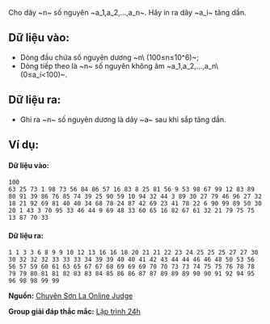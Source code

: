 Cho dãy ~n~ số nguyên ~a_1,a_2,…,a_n~. Hãy in ra dãy ~a_i~ tăng dần.

## Dữ liệu vào:
- Dòng đầu chứa số nguyên dương ~n\ (100≤n≤10^6)~;
- Dòng tiếp theo là ~n~ số nguyên không âm ~a_1,a_2,…,a_n\ (0≤a_i<100)~.

## Dữ liệu ra:
- Ghi ra ~n~ số nguyên dương là dãy ~a~ sau khi sắp tăng dần.

## Ví dụ:
#### Dữ liệu vào:
```
100
63 25 73 1 98 73 56 84 86 57 16 83 8 25 81 56 9 53 98 67 99 12 83 89 80 91 39 86 76 85 74 39 25 90 59 10 94 32 44 3 89 30 27 79 46 96 27 32 18 21 92 69 81 40 40 34 68 78 24 87 42 69 23 41 78 22 6 90 99 89 50 30 20 1 43 3 70 95 33 46 44 9 69 48 33 60 65 16 82 67 61 32 21 79 75 75 13 87 70 33
```

#### Dữ liệu ra:
```
1 1 3 3 6 8 9 9 10 12 13 16 16 18 20 21 21 22 23 24 25 25 25 27 27 30 30 32 32 32 33 33 33 34 39 39 40 40 41 42 43 44 44 46 46 48 50 53 56 56 57 59 60 61 63 65 67 67 68 69 69 69 70 70 73 73 74 75 75 76 78 78 79 79 80 81 81 82 83 83 84 85 86 86 87 87 89 89 89 90 90 91 92 94 95 96 98 98 99 99
```
**Nguồn:** [Chuyên Sơn La Online Judge](http://csloj.ddns.net/)

**Group giải đáp thắc mắc:** [Lập trình 24h](https://www.facebook.com/groups/1386904321519984)